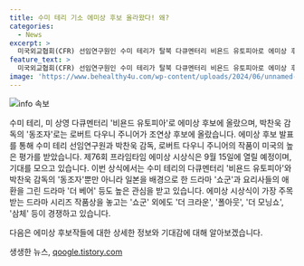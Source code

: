 ```yaml
---
title: 수미 테리 기소 에미상 후보 올라왔다! 왜?
categories:
  - News
excerpt: >
  미국외교협회(CFR) 선임연구원인 수미 테리가 탈북 다큐멘터리 비욘드 유토피아로 에미상 후보에 올랐다. 또한 박찬욱 감독의 동조자에 출연한 로버트 다우니 주니어도 에미상 조연상 후보에 올랐다. 또한 다양한 작품들이 후보로 선정되었는데, 제76회 프라임타임 에미상 시상식은 9월 15일에 열릴 예정이다.
feature_text: >
  미국외교협회(CFR) 선임연구원인 수미 테리가 탈북 다큐멘터리 비욘드 유토피아로 에미상 후보에 올랐다. 또한 박찬욱 감독의 동조자에 출연한 로버트 다우니 주니어도 에미상 조연상 후보에 올랐다. 또한 다양한 작품들이 후보로 선정되었는데, 제76회 프라임타임 에미상 시상식은 9월 15일에 열릴 예정이다.
image: 'https://www.behealthy4u.com/wp-content/uploads/2024/06/unnamed-file.png'
---
```


<p><img src="https://www.behealthy4u.com/wp-content/uploads/2024/06/unnamed-file.png" alt="info 속보" /></p>

<p>수미 테리, 미 상영 다큐멘터리 '비욘드 유토피아'로 에미상 후보에 올랐으며, 박찬욱 감독의 '동조자'로는 로버트 다우니 주니어가 조연상 후보에 올랐습니다. 에미상 후보 발표를 통해 수미 테리 선임연구원과 박찬욱 감독, 로버트 다우니 주니어의 작품이 미국의 높은 평가를 받았습니다. 제76회 프라임타임 에미상 시상식은 9월 15일에 열릴 예정이며, 기대를 모으고 있습니다. 이번 상식에서는 수미 테리의 다큐멘터리 '비욘드 유토피아'와 박찬욱 감독의 '동조자'뿐만 아니라 일본을 배경으로 한 드라마 '쇼군'과 요리사들의 애환을 그린 드라마 '더 베어' 등도 높은 관심을 받고 있습니다. 에미상 시상식이 가장 주목 받는 드라마 시리즈 작품상을 놓고는 '쇼군' 외에도 '더 크라운', '폴아웃', '더 모닝쇼', '삼체' 등이 경쟁하고 있습니다.</p>

<p>다음은 에미상 후보작들에 대한 상세한 정보와 기대감에 대해 알아보겠습니다.</p>
생생한 뉴스, <a href="https://qoogle.tistory.com" rel="dofollow">qoogle.tistory.com</a>


